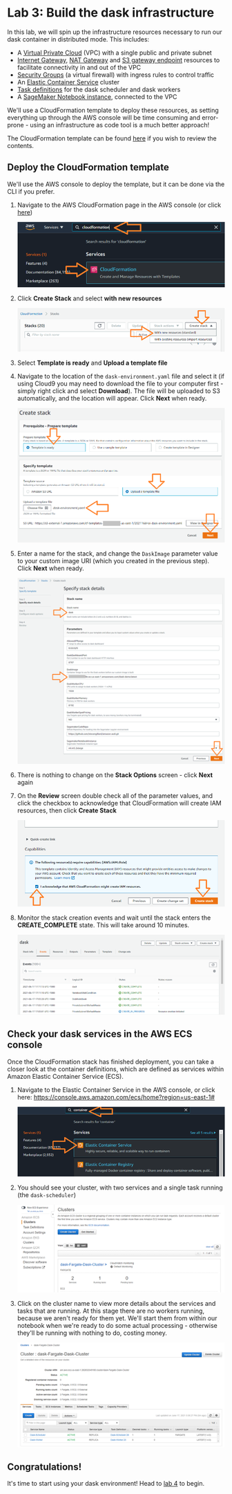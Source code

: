 # Lab 3: Build the dask infrastructure
In this lab, we will spin up the infrastructure resources necessary to run our dask container in distributed mode.  This includes:
 * A [Virtual Private Cloud](https://aws.amazon.com/vpc/) (VPC) with a single public and private subnet
 * [Internet Gateway](https://docs.aws.amazon.com/vpc/latest/userguide/VPC_Internet_Gateway.html), [NAT Gateway](https://docs.aws.amazon.com/vpc/latest/userguide/vpc-nat-gateway.html) and [S3 gateway endpoint](https://docs.aws.amazon.com/vpc/latest/privatelink/vpce-gateway.html) resources to facilitate connectivity in and out of the VPC
 * [Security Groups](https://docs.aws.amazon.com/vpc/latest/userguide/VPC_SecurityGroups.html) (a virtual firewall) with ingress rules to control traffic
 * An [Elastic Container Service](https://aws.amazon.com/ecs/) cluster
 * [Task definitions](https://docs.aws.amazon.com/AmazonECS/latest/developerguide/task_definitions.html) for the dask scheduler and dask workers
 * A [SageMaker Notebook instance](https://docs.aws.amazon.com/sagemaker/latest/dg/nbi.html), connected to the VPC

We'll use a CloudFormation template to deploy these resources, as setting everything up through the AWS console will be time consuming and error-prone - using an infrastructure as code tool is a much better approach!

The CloudFormation template can be found [here](cloudformation/dask-environment.yaml) if you wish to review the contents.

## Deploy the CloudFormation template
We'll use the AWS console to deploy the template, but it can be done via the CLI if you prefer.

1. Navigate to the AWS CloudFormation page in the AWS console (or click [here](https://console.aws.amazon.com/cloudformation/home))

    ![CloudFormation](workshop/0301-CloudFormation.png)

1. Click **Create Stack** and select **with new resources**

    ![CreateStack](workshop/0302-CloudFormationCreate.png)

1. Select **Template is ready** and **Upload a template file**

1. Navigate to the location of the `dask-environment.yaml` file and select it (if using Cloud9 you may need to download the file to your computer first - simply right click and select **Download**).  The file will be uploaded to S3 automatically, and the location will appear.  Click **Next** when ready.

    ![SelectTemplate](workshop/0303-CloudFormationCreate2.png)

1. Enter a name for the stack, and change the `DaskImage` parameter value to your custom image URI (which you created in the previous step). Click **Next** when ready. 

    ![Parameters](workshop/0304-CloudFormationParameters.png)

1. There is nothing to change on the **Stack Options** screen - click **Next** again

1. On the **Review** screen double check all of the parameter values, and click the checkbox to acknowledge that CloudFormation will create IAM resources, then click **Create Stack**

    ![CreateStack](workshop/0305-CloudFormationCreate3.png)

1. Monitor the stack creation events and wait until the stack enters the **CREATE_COMPLETE** state.  This will take around 10 minutes.

    ![StackComplete](workshop/0305-CloudFormationComplete.png)

## Check your dask services in the AWS ECS console
Once the CloudFormation stack has finished deployment, you can take a closer look at the container definitions, which are defined as services within Amazon Elastic Container Service (ECS).

1. Navigate to the Elastic Container Service in the AWS console, or click here: https://console.aws.amazon.com/ecs/home?region=us-east-1#

    ![ECS](workshop/0306-ECS.png)

1. You should see your cluster, with two services and a single task running (the `dask-scheduler`)

    ![ECSCluster](workshop/0307-ECSCluster.png)

1. Click on the cluster name to view more details about the services and tasks that are running.  At this stage there are no workers running, because we aren't ready for them yet.  We'll start them from within our notebook when we're ready to do some actual processing - otherwise they'll be running with nothing to do, costing money.

    ![ECSClusterServices](workshop/0308-ECSCluster2.png)

## Congratulations!
It's time to start using your dask environment!  Head to [lab 4](workshop-04.md) to begin.